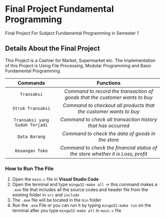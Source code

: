 # Final Project Fundamental Programming
Final Project For Subject Fundamental Programming in Semester 1

## Details About the Final Project
This Project is a Cashier for Market, Supermarket etc. The Implementation of this Project is Using File Processing, Modular Programming and Basic Fundamental Programming.

|             Commands            |                               Functions                                        |
|:-------------------------------:|:------------------------------------------------------------------------------:|
| `Transaksi`                     | *Command to record the transaction of goods that the customer wants to buy*    |
| `Struk Transaksi`               | *Command to checkout all products that the customer wants to buy*              |
| `Transaksi yang Sudah Terjadi`  | *Command to check all transaction history that has occurred*                   |
| `Data Barang`                   | *Command to check the data of goods in the store*                              |
| `Keuangan Toko`                 | *Command to check the financial status of the store whether it is Loss, profit*|


### How to Run The File 
1. Open the `main.c` file in **Visual Studio Code**
2. Open the terminal and type `mingw32-make all` -> this command makes a `.exe` file that includes all the source codes and header file from the existing folder in `src` and `include`
3. The `.exe` file will be located in the `bin` folder
4. Run the `.exe` File or you can run it by typing `mingw32-make run` on the terminal after you type `mingw32-make all` in `main.c` file
